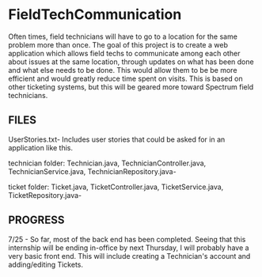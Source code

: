 # FieldTechCommunication

Often times, field technicians will have to go to a location for the same problem more than once. The goal of this project is to create a web application which allows field techs to communicate among each other about issues at the same location, through updates on what has been done and what else needs to be done. This would allow them to be be more efficient and would greatly reduce time spent on visits. This is based on other ticketing systems, but this will be geared more toward Spectrum field technicians. 

## FILES
UserStories.txt-
Includes user stories that could be asked for in an application like this. 

technician folder: Technician.java, TechnicianController.java, TechnicianService.java, TechnicianRepository.java-

ticket folder: Ticket.java, TicketController.java, TicketService.java, TicketRepository.java-

## PROGRESS
7/25 - So far, most of the back end has been completed. Seeing that this internship will be ending in-office by next Thursday, I will probably have a very basic front end. This will include creating a Technician's account and adding/editing Tickets.
